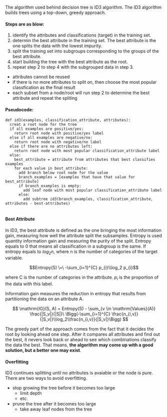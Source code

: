 
The algorithm used behind decision tree is ID3 algorithm. The ID3 algorithm builds trees using a top-down, greedy approach. 

#### Steps are as blow:

1. identify the attributes and classifications (target) in the training set.
2. determin the best attribute in the training set. The best attribute is the one splits the data with the lowest impurity.
3. split the training set into subgroups corresponding to the groups of the best attribute.
4. start building the tree with the best attribute as the root.
5. repeat step 2 to step 4 with the subgrouped data in step 3.
  - attributes cannot be reused
  - if there is no more attributes to split on, then choose the most popular classfication as the final result
  - each subset from a node/root will run step 2 to determine the best attribute and repeat the spliting

#### Pseudocode:

```
def id3(examples, classification_attribute, attributes): 
  creat a root node for the tree
  if all examples are positive/yes:
    return root node with positive/yes label
  else if all examples are negative/no:
    return root node with negative/no label
  else if there are no attributes left:
    return root node with most popular classification_attribute label
  else:
    best_attribute = attribute from attributes that best classifies examples
    for each value in best_attribute:
      add branch below root node for the value
      branch_examples = [examples that have that value for best_attribute]
      if branch_examples is empty:
        add leaf node with most popular classification_attribute label
      else:
        add subtree id3(branch_examples, classification_attribute, attributes - best-attributes)
  
```

#### Best Attribute

In ID3, the best attribute is defined as the one bringing the most information gain, measuring how well the attribute split the subsamples. Entropy is used quantity information gain and measuring the purity of the split. Entropy equals to 0 that means all classification in a subgroup is the same. If entropy equals to $log_{2}{n}$, where n is the number of categories of the target variable.

$$Entropy(S) \=\ -\sum_{i=1}^{C} p_{i}\\log_2 p_{i}$$

where C is the number of categories in the attribute. $p_{i}$ is the proportion of the data with this label.

Information gain measures the reduction in entropy that results from partitioning the data on an attribute A.

$$
\mathrm{IG}(S, A) = Entropy(S) - \sum_{v \in \mathrm{Values}(A)} \frac{|S_v|}{|S|}\
\Bigg(-\sum_{i=1}^{C} \frac{n_{i,v}}{|S_v|}\\log_2\\frac{n_{i,v}}{|S_v|}\Bigg)
$$

The greedy part of the approach comes from the fact that it decides the root by looking ahead one step. After it compares all attributes and find out the best, it nevers look back or ahead to see which combinations classify the data the best. That means, **the algorithm may come up with a good solution, but a better one may exist**.

#### Overfitting

ID3 continues splitting until no attributes is avaiable or the node is pure. There are two ways to avoid overfitting.
- stop growing the tree before it becomes too large
  - limit depth
  - etc.
- prune the tree after it becomes too large
  - take away leaf nodes from the tree








